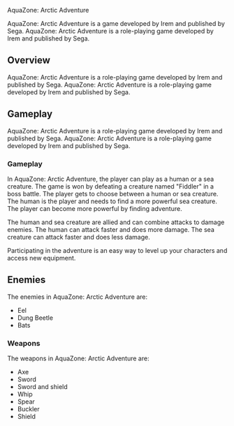 
AquaZone: Arctic Adventure

AquaZone: Arctic Adventure is a game developed by Irem and published by Sega. AquaZone: Arctic Adventure is a role-playing game developed by Irem and published by Sega.

## Overview

AquaZone: Arctic Adventure is a role-playing game developed by Irem and published by Sega. AquaZone: Arctic Adventure is a role-playing game developed by Irem and published by Sega.

## Gameplay

AquaZone: Arctic Adventure is a role-playing game developed by Irem and published by Sega. AquaZone: Arctic Adventure is a role-playing game developed by Irem and published by Sega.

### Gameplay

In AquaZone: Arctic Adventure, the player can play as a human or a sea creature. The game is won by defeating a creature named "Fiddler" in a boss battle. The player gets to choose between a human or sea creature. The human is the player and needs to find a more powerful sea creature. The player can become more powerful by finding adventure.

The human and sea creature are allied and can combine attacks to damage enemies. The human can attack faster and does more damage. The sea creature can attack faster and does less damage.

Participating in the adventure is an easy way to level up your characters and access new equipment.

## Enemies

The enemies in AquaZone: Arctic Adventure are:

*   Eel
*   Dung Beetle
*   Bats

### Weapons

The weapons in AquaZone: Arctic Adventure are:

*   Axe
*   Sword
*   Sword and shield
*   Whip
*   Spear
*   Buckler
*   Shield
